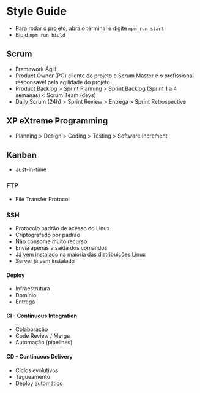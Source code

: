# Style Guide

- Para rodar o projeto, abra o terminal e digite 
    `npm run start`
- Biuld
    `npm run biuld`

## Scrum
- Framework Ágiil
- Product Owner (PO) cliente do projeto e Scrum Master é o profissional responsavel pela agilidade do projeto
- Product Backlog > Sprint Planning > Sprint Backlog (Sprint 1 a 4 semanas) < Scrum Team (devs)
- Daily Scrum (24h) > Sprint Review > Entrega > Sprint Retrospective

## XP eXtreme Programming
- Planning > Design > Coding > Testing > Software Increment 

## Kanban
- Just-in-time

### FTP
- File Transfer Protocol

### SSH
- Protocolo padrão de acesso do Linux
- Criptografado por padrão
- Não consome muito recurso
- Envia apenas a saída dos comandos
- Já vem instalado na maioria das distribuições Linux
- Server já vem instalado 

#### Deploy
- Infraestrutura
- Domínio
- Entrega

#### CI - Continuous Integration
- Colaboração
- Code Review / Merge
- Automação (pipelines)

#### CD - Continuous Delivery
- Ciclos evolutivos
- Tagueamento
- Deploy automático